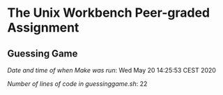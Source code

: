 # The Unix Workbench Peer-graded Assignment
## Guessing Game
*Date and time of when Make was run*: Wed May 20 14:25:53 CEST 2020

 *Number of lines of code in guessinggame.sh*: 22
